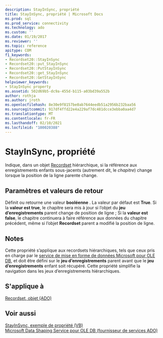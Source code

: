 ```yaml
---
description: StayInSync, propriété
title: StayInSync, propriété | Microsoft Docs
ms.prod: sql
ms.prod_service: connectivity
ms.technology: ado
ms.custom: ''
ms.date: 01/19/2017
ms.reviewer: ''
ms.topic: reference
apitype: COM
f1_keywords:
- Recordset20::StayInSync
- Recordset20::put_StayInSync
- Recordset20::PutStayInSync
- Recordset20::get_StayInSync
- Recordset20::GetStayInSync
helpviewer_keywords:
- StayInSync property
ms.assetid: 502d69b5-dc9a-455d-b115-a03bd39a552b
author: rothja
ms.author: jroth
ms.openlocfilehash: 8e30e9f8157be0ab7644eedb51a2956b232baa56
ms.sourcegitcommit: 917df4ffd22e4a229af7dc481dcce3ebba0aa4d7
ms.translationtype: MT
ms.contentlocale: fr-FR
ms.lasthandoff: 02/10/2021
ms.locfileid: "100020388"
---
```

# <a name="stayinsync-property"></a>StayInSync, propriété
Indique, dans un objet [Recordset](./recordset-object-ado.md) hiérarchique, si la référence aux enregistrements enfants sous-jacents (autrement dit, le *chapitre*) change lorsque la position de la ligne parente change.  
  
## <a name="settings-and-return-values"></a>Paramètres et valeurs de retour  
 Définit ou retourne une valeur **booléenne** . La valeur par défaut est **True**. Si la **valeur est true**, le chapitre sera mis à jour si l’objet du **jeu d’enregistrements** parent change de position de ligne ; Si la **valeur est false**, le chapitre continuera à faire référence aux données du chapitre précédent, même si l’objet **Recordset** parent a modifié la position de ligne.  
  
## <a name="remarks"></a>Notes  
 Cette propriété s’applique aux recordsets hiérarchiques, tels que ceux pris en charge par le [service de mise en forme de données Microsoft pour OLE DB](../../guide/appendixes/microsoft-data-shaping-service-for-ole-db-ado-service-provider.md), et doit être défini sur le **jeu d’enregistrements** parent avant que le **jeu d’enregistrements** enfant soit récupéré. Cette propriété simplifie la navigation dans les jeux d’enregistrements hiérarchiques.  
  
## <a name="applies-to"></a>S'applique à  
 [Recordset, objet (ADO)](./recordset-object-ado.md)  
  
## <a name="see-also"></a>Voir aussi  
 [StayInSync, exemple de propriété (VB)](./stayinsync-property-example-vb.md)   
 [Microsoft Data Shaping Service pour OLE DB (fournisseur de services ADO)](../../guide/appendixes/microsoft-data-shaping-service-for-ole-db-ado-service-provider.md)